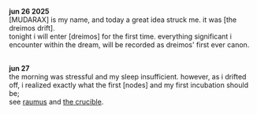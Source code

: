 **jun 26 2025** <br>
[MUDARAX] is my name, and today a great idea struck me. it was [the dreimos drift]. <br>
tonight i will enter [dreimos] for the first time. everything significant i encounter within the dream, will be recorded as dreimos' first ever canon. <br><br> 

**jun 27** <br> 
the morning was stressful and my sleep insufficient. however, as i drifted off, i realized exactly what the first [nodes] and my first incubation should be; <br> 
see [raumus](Raumus.md) and [the crucible](Crucible.md). 
